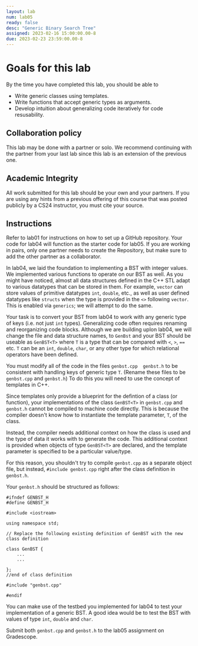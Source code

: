 ```yaml
---
layout: lab
num: lab05
ready: false
desc: "Generic Binary Search Tree"
assigned: 2023-02-16 15:00:00.00-8
due: 2023-02-23 23:59:00.00-8
---
```

<div markdown="1">

# Goals for this lab

By the time you have completed this lab, you should be able to

* Write generic classes using templates.
* Write functions that accept generic types as arguments.
* Develop intuition about generalizing code iteratively for code resusability.

## Collaboration policy
This lab may be done with a partner or solo. We recommend continuing with the partner from your last lab since this lab is an extension of the previous one.

## Academic Integrity
All work submitted for this lab should be your own and your partners. If you are using any hints from a previous offering of this course that was posted publicly by a CS24 instructor, you must cite your source.

## Instructions

Refer to lab01 for instructions on how to set up a GitHub repository. Your code for lab04 will function as the starter code for lab05. If you are working in pairs, only one partner needs to create the Repository, but make sure to add the other partner as a collaborator.

In lab04, we laid the foundation to implementing a BST with integer values. We implemented various functions to operate on our BST as well. As you might have noticed, almost all data structures defined in the C++ STL adapt to various datatypes that can be stored in them. For example, `vector` can store values of primitive datatypes `int`, `double`, etc., as well as user defined datatypes like `structs` when the type is provided in the `<>` following `vector`. This is enabled via `generics`; we will attempt to do the same.

Your task is to convert your BST from lab04 to work with any generic type of keys (i.e. not just `int` types).
Generalizing code often requires renaming and reorganizing code blocks. Although we are building uplon lab04, we will change the file and data structure names, to `GenBst` and your BST should be useable as `GenBST<T>` 
where `T` is a type that can be compared with `<`, `>`, `==` etc. 
`T` can be an `int`, `double`, `char`, or any other type for which relational operators have been defined.  

You must modify all of the code in the files `genbst.cpp  genbst.h` to be consistent with handling keys of generic type `T`. (Rename these files to be `genbst.cpp` and `genbst.h`)
To do this you will need to use the concept of templates in C++.

Since templates only provide a blueprint for the defintion of a class (or function), your implementations of the class `GenBST<T>` in `genbst.cpp` and `genbst.h` cannot be compiled to machine code directly. 
This is because the compiler doesn't know how to instantiate the template parameter, `T`, of the class. 

Instead, the compiler needs additional context on how the class is used and the type of data it works with to generate the code. 
This additional context is provided when objects of type `GenBST<T>` are declared, and the template parameter is specified to be a particular value/type. 

For this reason, you shouldn't try to compile `genbst.cpp` as a separate object file, 
but instead, `#include genbst.cpp` right after the class definition in `genbst.h`.

Your `genbst.h` should be structured as follows:

```
#ifndef GENBST_H
#define GENBST_H

#include <iostream>

using namespace std;

// Replace the following existing definition of GenBST with the new class definition

class GenBST {
    ...
    ...

};
//end of class definition

#include "genbst.cpp" 

#endif
```

You can make use of the testbed you implemented for lab04 to test your implementation of a generic BST. A good idea would be to test the BST with values of type `int`, `double` and `char`.

Submit both `genbst.cpp` and `genbst.h` to the lab05 assignment on Gradescope. 